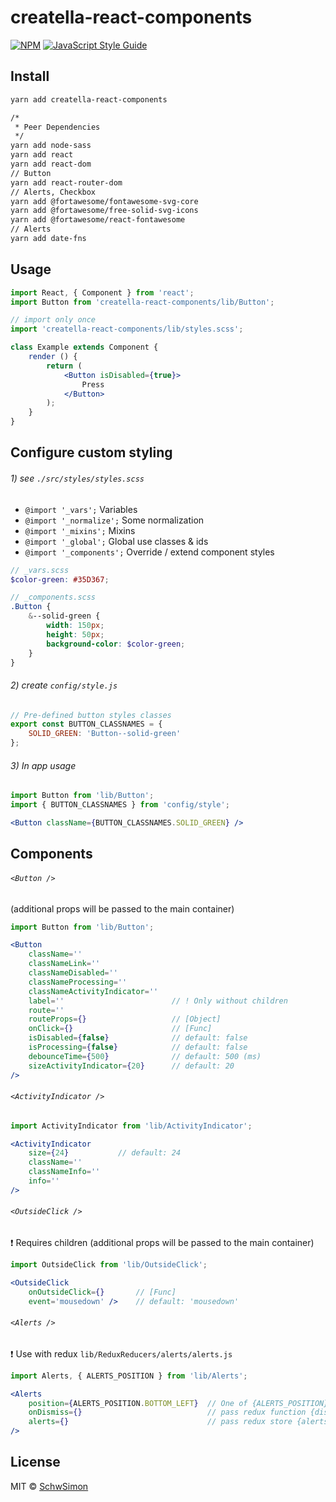# creatella-react-components

[![NPM](https://img.shields.io/npm/v/creatella-react-components.svg)](https://www.npmjs.com/package/creatella-react-components) [![JavaScript Style Guide](https://img.shields.io/badge/code_style-standard-brightgreen.svg)](https://standardjs.com)

## Install

```bash
yarn add creatella-react-components

/*
 * Peer Dependencies
 */
yarn add node-sass
yarn add react
yarn add react-dom
// Button
yarn add react-router-dom
// Alerts, Checkbox
yarn add @fortawesome/fontawesome-svg-core
yarn add @fortawesome/free-solid-svg-icons
yarn add @fortawesome/react-fontawesome
// Alerts
yarn add date-fns
```

## Usage

```jsx
import React, { Component } from 'react';
import Button from 'creatella-react-components/lib/Button';

// import only once
import 'creatella-react-components/lib/styles.scss';

class Example extends Component {
    render () {
        return (
            <Button isDisabled={true}>
                Press
            </Button>
        );
    }
}
```

## Configure custom styling

###### 1) see `./src/styles/styles.scss`
- `@import '_vars';`          Variables
- `@import '_normalize';`     Some normalization
- `@import '_mixins';`        Mixins
- `@import '_global';`        Global use classes & ids
- `@import '_components';`    Override / extend component styles

```scss
// _vars.scss
$color-green: #35D367;

// _components.scss
.Button {
    &--solid-green {
        width: 150px;
        height: 50px;
        background-color: $color-green;
    }
}
```

###### 2) create `config/style.js`
```js
// Pre-defined button styles classes
export const BUTTON_CLASSNAMES = {
    SOLID_GREEN: 'Button--solid-green'
};
```

###### 3) In app usage
```jsx
import Button from 'lib/Button';
import { BUTTON_CLASSNAMES } from 'config/style';

<Button className={BUTTON_CLASSNAMES.SOLID_GREEN} />
```

## Components

###### `<Button />`
(additional props will be passed to the main container)
```jsx
import Button from 'lib/Button';

<Button
    className=''
    classNameLink=''
    classNameDisabled=''
    classNameProcessing=''
    classNameActivityIndicator=''
    label=''                        // ! Only without children
    route=''
    routeProps={}                   // [Object]
    onClick={}                      // [Func]
    isDisabled={false}              // default: false
    isProcessing={false}            // default: false
    debounceTime={500}              // default: 500 (ms)
    sizeActivityIndicator={20}      // default: 20
/>
```

###### `<ActivityIndicator />`
```jsx
import ActivityIndicator from 'lib/ActivityIndicator';

<ActivityIndicator
    size={24}           // default: 24
    className=''
    classNameInfo=''
    info=''
/>
```

###### `<OutsideClick />`
:exclamation: Requires children
(additional props will be passed to the main container)
```jsx
import OutsideClick from 'lib/OutsideClick';

<OutsideClick
    onOutsideClick={}       // [Func]
    event='mousedown' />    // default: 'mousedown'
```

###### `<Alerts />`
:exclamation: Use with redux `lib/ReduxReducers/alerts/alerts.js`
```jsx
import Alerts, { ALERTS_POSITION } from 'lib/Alerts';

<Alerts
    position={ALERTS_POSITION.BOTTOM_LEFT}  // One of {ALERTS_POSITION}
    onDismiss={}                            // pass redux function {dismissAlert}
    alerts={}                               // pass redux store {alerts}
/>
```

## License

MIT © [SchwSimon](https://github.com/SchwSimon)
